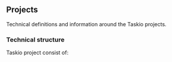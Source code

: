 ## Projects

Technical definitions and information around the Taskio projects.

### Technical structure

Taskio project consist of:

